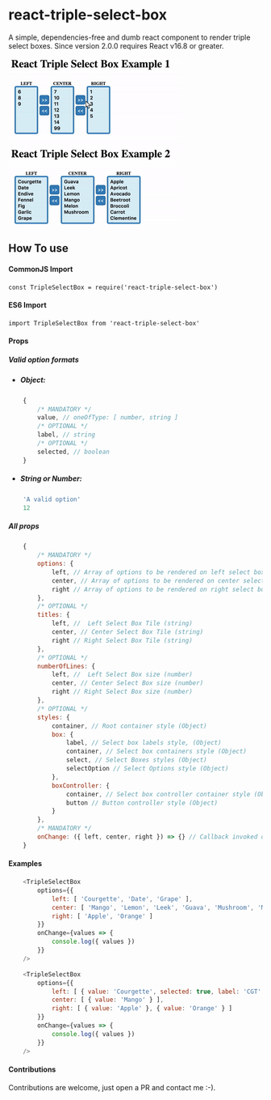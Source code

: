 # react-triple-select-box
A simple, dependencies-free and dumb react component to render triple select boxes. Since version 2.0.0 requires React v16.8 or greater.

![Screenshot](./img/demo.gif)

## How To use

#### CommonJS Import
	const TripleSelectBox = require('react-triple-select-box')
#### ES6 Import
	import TripleSelectBox from 'react-triple-select-box'
#### Props

##### Valid option formats

- ##### Object:
```js
    {
        /* MANDATORY */
        value, // oneOfType: [ number, string ]
        /* OPTIONAL */
        label, // string
        /* OPTIONAL */
        selected, // boolean
    }
```

- ##### String or Number: 
```js
    'A valid option'
    12
```

##### All props
```js
    {
        /* MANDATORY */
        options: {
            left, // Array of options to be rendered on left select box
            center, // Array of options to be rendered on center select box
            right // Array of options to be rendered on right select box
        },
        /* OPTIONAL */
        titles: {
            left, //  Left Select Box Tile (string)
            center, // Center Select Box Tile (string)
            right // Right Select Box Tile (string)
        },
        /* OPTIONAL */
        numberOfLines: {
            left, //  Left Select Box size (number)
            center, // Center Select Box size (number)
            right // Right Select Box size (number)
        },
        /* OPTIONAL */
        styles: {
            container, // Root container style (Object)
            box: {
                label, // Select box labels style, (Object)
                container, // Select box containers style (Object)
                select, // Select Boxes styles (Object)
                selectOption // Select Options style (Object)
            },
            boxController: {
                container, // Select box controller container style (Object)
                button // Button controller style (Object)
            }
        },
        /* MANDATORY */
        onChange: ({ left, center, right }) => {} // Callback invoked on values changes
    }
```
#### Examples
```js
	<TripleSelectBox
    	options={{
            left: [ 'Courgette', 'Date', 'Grape' ],
            center: [ 'Mango', 'Lemon', 'Leek', 'Guava', 'Mushroom', 'Melon'] ,
            right: [ 'Apple', 'Orange' ]
        }}
        onChange={values => {
        	console.log({ values })
        }}
    />
```

```js
	<TripleSelectBox
    	options={{
            left: [ { value: 'Courgette', selected: true, label: 'CGT' }, { value: 'Date' } ],
            center: [ { value: 'Mango' } ],
            right: [ { value: 'Apple' }, { value: 'Orange' } ]
        }}
        onChange={values => {
        	console.log({ values })
        }}
    />
```

#### Contributions
Contributions are welcome, just open a PR and contact me :-).

